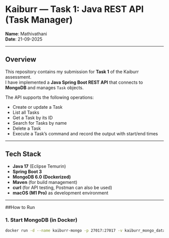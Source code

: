 # Kaiburr — Task 1: Java REST API (Task Manager)

**Name**: Mathivathani  
**Date**: 21-09-2025  

---

## Overview
This repository contains my submission for **Task 1** of the Kaiburr assessment.  
I have implemented a **Java Spring Boot REST API** that connects to **MongoDB** and manages `Task` objects.  

The API supports the following operations:
- Create or update a Task  
- List all Tasks  
- Get a Task by its ID  
- Search for Tasks by name  
- Delete a Task  
- Execute a Task’s command and record the output with start/end times  

---

##  Tech Stack
- **Java 17** (Eclipse Temurin)  
- **Spring Boot 3**  
- **MongoDB 6.0 (Dockerized)**  
- **Maven** (for build management)  
- **curl** (for API testing, Postman can also be used)  
- **macOS (M1 Pro)** as development environment  

---

##How to Run

### 1. Start MongoDB (in Docker)
```bash
docker run -d --name kaiburr-mongo -p 27017:27017 -v kaiburr_mongo_data:/data/db mongo:6.0
